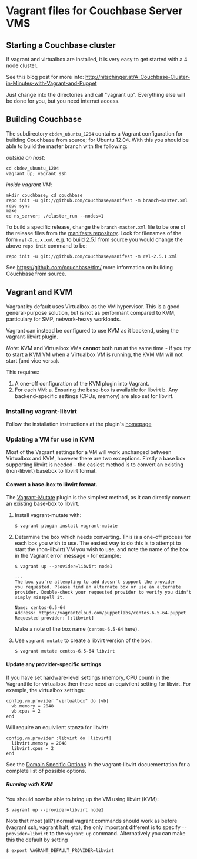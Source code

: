 # Vagrant files for Couchbase Server VMS

## Starting a Couchbase cluster

If vagrant and virtualbox are installed, it is very easy to get started with a 4 node cluster.

See this blog post for more info: http://nitschinger.at/A-Couchbase-Cluster-in-Minutes-with-Vagrant-and-Puppet

Just change into the directories and call "vagrant up". Everything else will be done for you, but you need
internet access.

## Building Couchbase

The subdirectory `cbdev_ubuntu_1204` contains a Vagrant configuration for
building Couchbase from source; for Ubuntu 12.04. With this you should be able to build the master branch with the following:

*outside on host*:

    cd cbdev_ubuntu_1204
    vagrant up; vagrant ssh

*inside vagrant VM*:

    mkdir couchbase; cd couchbase
    repo init -u git://github.com/couchbase/manifest -m branch-master.xml
    repo sync
    make
    cd ns_server; ./cluster_run --nodes=1

To build a specific release, change the `branch-master.xml` file to be one of the release files from the [manifests repository][1]. Look for filenames of the form `rel-X.x.x.xml`. 
e.g. to build 2.5.1 from source you would change the above `repo init` command to be:
    
    repo init -u git://github.com/couchbase/manifest -m rel-2.5.1.xml

[1]: https://github.com/couchbase/manifest
    
See https://github.com/couchbase/tlm/ more information on building Couchbase from source.


## Vagrant and KVM

Vagrant by default uses Virtualbox as the VM hypervisor. This is a
good general-purpose solution, but is not as performant compared to
KVM, particulary for SMP, network-heavy workloads.

Vagrant can instead be configured to use KVM as it backend, using the
vagrant-libvirt plugin.

*Note:* KVM and Virtualbox VMs **cannot** both run at the same time -
if you try to start a KVM VM when a Virtualbox VM is running, the KVM
VM will not start (and vice versa).

This requires:

1.  A one-off configuration of the KVM plugin into Vagrant.
2.  For each VM:
    a.  Ensuring the base-box is available for libvirt
    b.  Any backend-specific settings (CPUs, memory) are also set for libvirt.

### Installing vagrant-libvirt

Follow the installation instructions at the plugin's [homepage](https://github.com/pradels/vagrant-libvirt#installation)


### Updating a VM for use in KVM

Most of the Vagrant settings for a VM will work unchanged between
Virtualbox and KVM, however there are two exceptions. Firstly a base
box supporting libvirt is needed - the easiest method is to convert an
existing (non-libvirt) basebox to libvirt format.

#### Convert a base-box to libvirt format.

The [Vagrant-Mutate](https://github.com/sciurus/vagrant-mutate) plugin
is the simplest method, as it can directly convert an existing
base-box to libvirt.

1.  Install vagrant-mutate with:

        $ vagrant plugin install vagrant-mutate

2.  Determine the box which needs converting. This is a one-off
    process for each box you wish to use. The easiest way to do this
    is to attempt to start the (non-libvirt) VM you wish to use, and
    note the name of the box in the Vagrant error message - for example:

        $ vagrant up --provider=libvirt node1

        ...
        The box you're attempting to add doesn't support the provider
        you requested. Please find an alternate box or use an alternate
        provider. Double-check your requested provider to verify you didn't
        simply misspell it.

        Name: centos-6.5-64
        Address: https://vagrantcloud.com/puppetlabs/centos-6.5-64-puppet
        Requested provider: [:libvirt]

    Make a note of the box name (`centos-6.5-64` here).

3.  Use `vagrant mutate` to create a libvirt version of the box.

        $ vagrant mutate centos-6.5-64 libvirt

#### Update any provider-specific settings

If you have set hardware-level settings (memory, CPU count) in the
Vagrantfile for virtualbox then these need an equivilent setting for
libvirt. For example, the virtualbox settings:

    config.vm.provider "virtualbox" do |vb|
      vb.memory = 2048
      vb.cpus = 2
    end

Will require an equivilent stanza for libvirt:

    config.vm.provider :libvirt do |libvirt|
      libvirt.memory = 2048
      libvirt.cpus = 2
    end

See the [Domain Specific Options](https://github.com/pradels/vagrant-libvirt#domain-specific-options)
in the vagrant-libvirt docuementation for a complete list of possible
options.

##### Running with KVM

You should now be able to bring up the VM using libvirt (KVM):

    $ vagrant up --provider=libvirt node1


Note that most (all?) normal vagrant commands should work as before
(vagrant ssh, vagrant halt, etc), the only important different is to
specify `--provider=libvirt` to the `vagrant up`
command. Alternatively you can make this the default by setting

    $ export VAGRANT_DEFAULT_PROVIDER=libvirt
